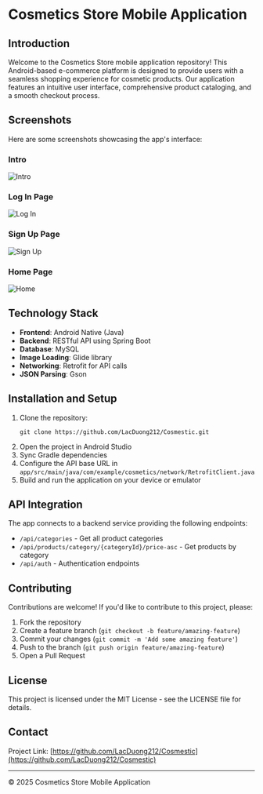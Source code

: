 # Cosmetics Store Mobile Application

## Introduction
Welcome to the Cosmetics Store mobile application repository! This Android-based e-commerce platform is designed to provide users with a seamless shopping experience for cosmetic products. Our application features an intuitive user interface, comprehensive product cataloging, and a smooth checkout process.

## Screenshots
Here are some screenshots showcasing the app's interface:

### Intro
![Intro](https://raw.githubusercontent.com/LacDuong212/Cosmestic/refs/heads/master/screenshots/Home.jpg)

### Log In Page
![Log In](https://raw.githubusercontent.com/LacDuong212/Cosmestic/refs/heads/master/screenshots/Log_In.jpg)

### Sign Up Page
![Sign Up](https://raw.githubusercontent.com/LacDuong212/Cosmestic/refs/heads/master/screenshots/Sign_Up.jpg)

### Home Page
![Home](https://raw.githubusercontent.com/LacDuong212/Cosmestic/refs/heads/master/screenshots/Home.jpg)


## Technology Stack
- **Frontend**: Android Native (Java)
- **Backend**: RESTful API using Spring Boot
- **Database**: MySQL
- **Image Loading**: Glide library
- **Networking**: Retrofit for API calls
- **JSON Parsing**: Gson

## Installation and Setup
1. Clone the repository:
   ```
   git clone https://github.com/LacDuong212/Cosmestic.git
   ```
2. Open the project in Android Studio
3. Sync Gradle dependencies
4. Configure the API base URL in `app/src/main/java/com/example/cosmetics/network/RetrofitClient.java`
5. Build and run the application on your device or emulator

## API Integration
The app connects to a backend service providing the following endpoints:
- `/api/categories` - Get all product categories
- `/api/products/category/{categoryId}/price-asc` - Get products by category
- `/api/auth` - Authentication endpoints

## Contributing
Contributions are welcome! If you'd like to contribute to this project, please:
1. Fork the repository
2. Create a feature branch (`git checkout -b feature/amazing-feature`)
3. Commit your changes (`git commit -m 'Add some amazing feature'`)
4. Push to the branch (`git push origin feature/amazing-feature`)
5. Open a Pull Request

## License
This project is licensed under the MIT License - see the LICENSE file for details.

## Contact
Project Link: [https://github.com/LacDuong212/Cosmestic](https://github.com/LacDuong212/Cosmestic)

---

© 2025 Cosmetics Store Mobile Application
